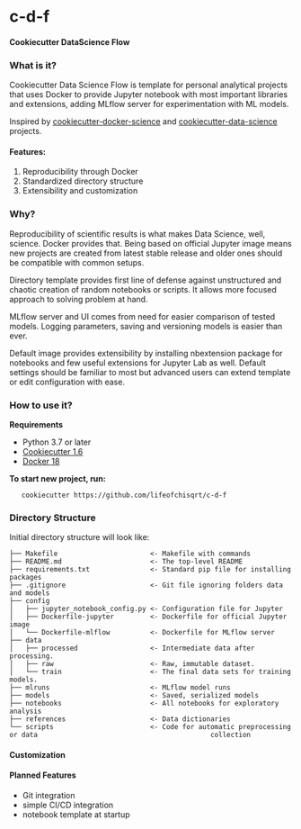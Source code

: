 # c-d-f
#### Cookiecutter DataScience Flow
  
### What is it?  
  Cookiecutter Data Science Flow is template for personal analytical projects that uses Docker to provide Jupyter notebook with most important libraries and extensions, adding MLflow server for experimentation with ML models.  
   
  Inspired by [cookiecutter-docker-science](https://github.com/docker-science/cookiecutter-docker-science) and [cookiecutter-data-science](https://github.com/drivendata/cookiecutter-data-science) projects.

#### Features:
  1. Reproducibility through Docker
  2. Standardized directory structure
  3. Extensibility and customization

### Why?
  Reproducibility of scientific results is what makes Data Science, well, science. Docker provides that. Being based on official Jupyter image means new projects are created from latest stable release and older ones should be compatible with common setups.  
    
  Directory template provides first line of defense against unstructured and chaotic creation of random notebooks or scripts. It allows more focused approach to solving problem at hand.  
  
  MLflow server and UI comes from need for easier comparison of tested models. Logging parameters, saving and versioning models is easier than ever.
  
  Default image provides extensibility by installing nbextension package for notebooks and few useful extensions for Jupyter Lab as well. Default settings should be familiar to most but advanced users can extend template or edit configuration with ease.

### How to use it?
__Requirements__
  - Python 3.7 or later
  - [Cookiecutter 1.6](https://cookiecutter.readthedocs.io/en/latest/installation.html)
  - [Docker 18](https://docs.docker.com/install/#support)

__To start new project, run:__

``` shell
   cookiecutter https://github.com/lifeofchisqrt/c-d-f
```

### Directory Structure
Initial directory structure will look like:
```
├── Makefile                       <- Makefile with commands
├── README.md                      <- The top-level README
├── requirements.txt               <- Standard pip file for installing packages
├── .gitignore                     <- Git file ignoring folders data and models
├── config
│   ├── jupyter_notebook_config.py <- Configuration file for Jupyter
│   ├── Dockerfile-jupyter         <- Dockerfile for official Jupyter image
│   └── Dockerfile-mlflow          <- Dockerfile for MLflow server
├── data
│   ├── processed                  <- Intermediate data after processing.
│   ├── raw                        <- Raw, immutable dataset.
│   └── train                      <- The final data sets for training models.
├── mlruns                         <- MLflow model runs
├── models                         <- Saved, serialized models
├── notebooks                      <- All notebooks for exploratory analysis
├── references                     <- Data dictionaries
└── scripts                        <- Code for automatic preprocessing or data                                           collection
```

#### Customization

#### Planned Features
 - Git integration
 - simple CI/CD integration
 - notebook template at startup

